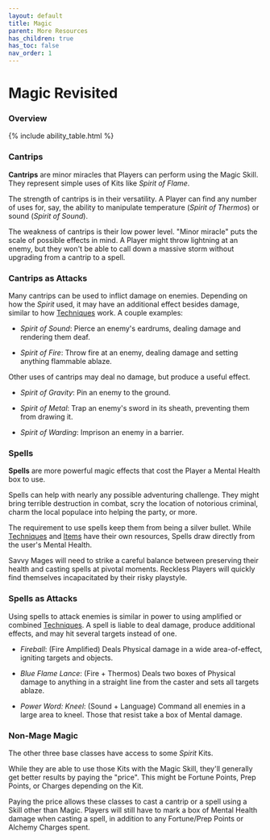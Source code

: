 ```yaml
---
layout: default
title: Magic
parent: More Resources
has_children: true
has_toc: false
nav_order: 1
---
```


# Magic Revisited

### Overview

{% include ability_table.html %}

### Cantrips

**Cantrips** are minor miracles that Players can perform using the Magic Skill. They represent simple uses of Kits like _Spirit of Flame_.

The strength of cantrips is in their versatility. A Player can find any number of uses for, say, the ability to manipulate temperature (_Spirit of Thermos_) or sound (_Spirit of Sound_).

The weakness of cantrips is their low power level. "Minor miracle" puts the scale of possible effects in mind. A Player might throw lightning at an enemy, but they won't be able to call down a massive storm without upgrading from a cantrip to a spell.

### Cantrips as Attacks

Many cantrips can be used to inflict damage on enemies. Depending on how the _Spirit_ used, it may have an additional effect besides damage, similar to how [Techniques](../techniques/index.md) work. A couple examples:

-   _Spirit of Sound_: Pierce an enemy's eardrums, dealing damage and rendering them deaf.

-   _Spirit of Fire_: Throw fire at an enemy, dealing damage and setting anything flammable ablaze.

Other uses of cantrips may deal no damage, but produce a useful effect.

-   _Spirit of Gravity_: Pin an enemy to the ground.

-   _Spirit of Metal_: Trap an enemy's sword in its sheath, preventing them from drawing it.

-   _Spirit of Warding_: Imprison an enemy in a barrier.

### Spells

**Spells** are more powerful magic effects that cost the Player a Mental Health box to use.

Spells can help with nearly any possible adventuring challenge. They might bring terrible destruction in combat, scry the location of notorious criminal, charm the local populace into helping the party, or more.

The requirement to use spells keep them from being a silver bullet. While [Techniques](../techniques/index.md) and [Items](../alchemy/index.md) have their own resources, Spells draw directly from the user's Mental Health.

Savvy Mages will need to strike a careful balance between preserving their health and casting spells at pivotal moments. Reckless Players will quickly find themselves incapacitated by their risky playstyle.

### Spells as Attacks

Using spells to attack enemies is similar in power to using amplified or combined [Techniques](../techniques/index.md). A spell is liable to deal damage, produce additional effects, and may hit several targets instead of one.

-   _Fireball_: (Fire Amplified) Deals Physical damage in a wide area-of-effect, igniting targets and objects.

-   _Blue Flame Lance_: (Fire + Thermos) Deals two boxes of Physical damage to anything in a straight line from the caster and sets all targets ablaze.

-   _Power Word: Kneel_: (Sound + Language) Command all enemies in a large area to kneel. Those that resist take a box of Mental damage.

### Non-Mage Magic

The other three base classes have access to some _Spirit_ Kits.

While they are able to use those Kits with the Magic Skill, they'll generally get better results by paying the "price". This might be Fortune Points, Prep Points, or Charges depending on the Kit.

Paying the price allows these classes to cast a cantrip or a spell using a Skill other than Magic. Players will still have to mark a box of Mental Health damage when casting a spell, in addition to any Fortune/Prep Points or Alchemy Charges spent.
